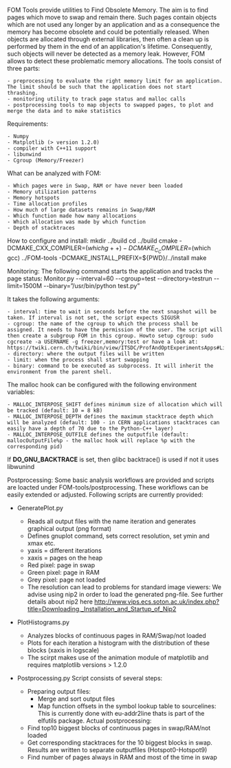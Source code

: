 FOM Tools provide utilities to Find Obsolete Memory. The aim is to find pages which move to swap and remain there. Such pages contain objects which are not used any longer by an application and as a consequence the memory has become obsolete and could be potentially released. When objects are allocated through external libraries, then often a clean up is performed by them in the end of an application's lifetime. Consequently, such objects will never be detected as a memory leak. However, FOM allows to detect these problematic memory allocations. The tools consist of three parts:

    - preprocessing to evaluate the right memory limit for an application. The limit should be such that the application does not start thrashing.
    - monitoring utility to track page status and malloc calls
    - postprocessing tools to map objects to swapped pages, to plot and merge the data and to make statistics 

Requirements:

    - Numpy
    - Matplotlib (> version 1.2.0)
    - compiler with C++11 support
    - libunwind
    - Cgroup (Memory/Freezer) 

What can be analyzed with FOM:

    - Which pages were in Swap, RAM or have never been loaded
    - Memory utilization patterns
    - Memory hotspots
    - Time allocation profiles
    - How much of large datasets remains in Swap/RAM
    - Which function made how many allocations
    - Which allocation was made by which function
    - Depth of stacktraces 

How to configure and install:
    mkdir ../build
    cd ../build
    cmake -DCMAKE_CXX_COMPILER=$(which g++) -DCMAKE_C_COMPILER=$(which gcc) ../FOM-tools -DCMAKE_INSTALL_PREFIX=${PWD}/../install
    make
    
Monitoring:
 The following command starts the application and tracks the page status:
    Monitor.py --interval=60 --cgroup=test --directory=testrun --limit=1500M --binary=”/usr/bin/python test.py”

 It takes the following arguments:

    - interval: time to wait in seconds before the next snapshot will be taken. If interval is not set, the script expects SIGUSR
    - cgroup: the name of the cgroup to which the process shall be assigned. It needs to have the permission of the user. The script will then create a subgroup FOM in this cgroup. Howto setup cgroup: sudo cgcreate -a USERNAME -g freezer,memory:test or have a look at: https://twiki.cern.ch/twiki/bin/view/ITSDC/ProfAndOptExperimentsApps#Linux_Control_Groups
    - directory: where the output files will be written
    - limit: when the process shall start swapping
    - binary: command to be executed as subprocess. It will inherit the environment from the parent shell. 

The malloc hook can be configured with the following environment variables:

    - MALLOC_INTERPOSE_SHIFT defines minimum size of allocation which will be tracked (default: 10 = 8 kB)
    - MALLOC_INTERPOSE_DEPTH defines the maximum stacktrace depth which will be analyzed (default: 100 - in CERN applications stacktraces can easily have a depth of 70 due to the Python-C++ layer)
    - MALLOC_INTERPOSE_OUTFILE defines the outputfile (default: mallocOutputFile%p - the malloc hook will replace %p with the corresponding pid) 

If __DO_GNU_BACKTRACE__ is set, then glibc backtrace() is used if not it uses libwunind 

Postprocessing:
  Some basic analysis workflows are provided and scripts are loacted under FOM-tools/postprocessing. These workflows can be easily extended or adjusted. Following scripts are currently provided: 
  - GeneratePlot.py
     - Reads all output files with the name iteration and generates graphical output (png format)
     - Defines gnuplot command, sets correct resolution, set ymin and xmax etc.
     - yaxis = different iterations
     - xaxis = pages on the heap
     - Red pixel: page in swap
     - Green pixel: page in RAM
     - Grey pixel: page not loaded  
     - The resolution can lead to problems for standard image viewers: We advise using nip2 in order to load the generated png-file. See further details about nip2 here http://www.vips.ecs.soton.ac.uk/index.php?title=Downloading,_Installation_and_Startup_of_Nip2
 -  PlotHistograms.py
     - Analyzes blocks of continuous pages in RAM/Swap/not loaded
     - Plots for each iteration a histogram with the distribution of these blocks (xaxis in logscale)
     - The scirpt makes use of the animation module of matplotlib and requires matplotlib versions > 1.2.0

 -  Postprocessing.py
    Script consists of several steps:
      - Preparing output files:
         -  Merge and sort output files
         -  Map function offsets in the symbol lookup table to sourcelines: This is currently done with eu-addr2line thats is part of the elfutils package.
    Actual postprocessing:
      - Find top10 biggest blocks of continuous pages in swap/RAM/not loaded
      - Get corresponding stacktraces for the 10 biggest blocks in swap. Results are written to separate outputfiles (Hotspot0-Hotspot9)
      - Find number of pages always in RAM and most of the time in swap 
      
